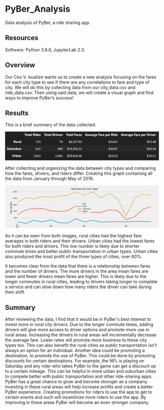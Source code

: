 # PyBer_Analysis
Data analysis of PyBer, a ride sharing app.

## Resources 
Software: Python 3.8.8, JupyterLab 2.3.

## Overview
Our Ceo V. Isualize wants us to create a new analysis focusing on the fares for each city type to see if there are any correlations to fare and type of city. We will do this by collecting data from our city_data.csv and ride_data.csv. Then using said data, we will create a visual graph and find ways to improve PyBer’s success!

## Results

This is a brief summary of the data collected. 

![](https://github.com/DonnieData/PyBer-Ridesharing-Analysis/blob/main/analysis/pyber_summary_frame.png?raw=true)

After collecting and organizing the data between city types and comparing how the fares, drivers, and riders differ. Creating this graph containing all the data from January through May of 2019.

![](analysis/Pyber_fare_summary.png) 

As it can be seen from both images, rural cities had the highest fare averages in both riders and their drivers. Urban cities had the lowest fares for both riders and drivers. This low number is likely due to shorter commute times and better public transportation in urban types. Urban cities also produced the most profit of the three types of cities, over 60%.

It becomes clear from the data that there is a relationship between fares and the number of drivers. The more drivers in the area mean fares are lower and fewer drivers mean fares are higher. This is likely due to the longer commutes in rural cities, leading to drivers taking longer to complete a service and can slow down how many riders the driver can take during their shift.

## Summary
After reviewing the data, I find that it would be in PyBer's best interest to invest more in rural city drivers. Due to the longer commute times, adding drivers will give more access to driver options and promote more use in rural areas. Increasing the drivers in rural areas will incrementally decrease the average fare. Lower rates will promote more business to these city types too. This can also benefit the rural cities as public transportation isn't always an option for an individual.
Another idea could be promoting a destination, to promote the use of PyBer. This could be done by promoting discounts for certain destinations. For example, the NFL is playing on Saturday and any rider who takes PyBer to the game can get a discount up to a certain mileage. This can be helpful in more urban and suburban cities to compete better with public transportation and other ride-sharing apps.
PyBer has a great chance to grow and become stronger as a company. Investing in these rural areas will help increase profits and create a better PyBer experience. Creating promotions for riders to use the app to get to certain events and such will incentivize more riders to use the app. By improving in these areas PyBer will become an even stronger company.
